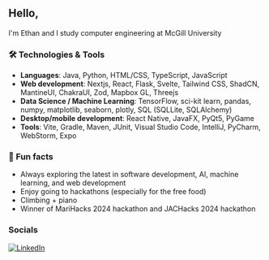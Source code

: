## Hello,
I'm Ethan and I study computer engineering at McGill University

### 🛠 Technologies & Tools
- **Languages**: Java, Python, HTML/CSS, TypeScript, JavaScript
- **Web development**: Nextjs, React, Flask, Svelte, Tailwind CSS, ShadCN, MantineUI, ChakraUI, Zod, Mapbox GL, Threejs
- **Data Science / Machine Learning**: TensorFlow, sci-kit learn, pandas, numpy, matplotlib, seaborn, plotly, SQL (SQLLite, SQLAlchemy)
- **Desktop/mobile development**: React Native, JavaFX, PyQt5, PyGame
- **Tools**: Vite, Gradle, Maven, JUnit, Visual Studio Code, IntelliJ, PyCharm, WebStorm, Expo

### 🌱 Fun facts
- Always exploring the latest in software development, AI, machine learning, and web development
- Enjoy going to hackathons (especially for the free food)
- Climbing + piano
- Winner of MariHacks 2024 hackathon and JACHacks 2024 hackathon

### Socials
<p>
  <a href="[https://www.linkedin.com/in/julien-halde/](https://www.linkedin.com/in/-ethantran-/)" target="_blank"><img alt="LinkedIn" src="https://img.shields.io/badge/linkedin-%230077B5.svg?&style=for-the-badge&logo=linkedin&logoColor=white" /></a>
</p>
